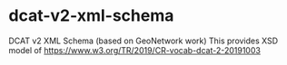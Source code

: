 # dcat-v2-xml-schema
DCAT v2 XML Schema (based on GeoNetwork work)
This provides XSD model of https://www.w3.org/TR/2019/CR-vocab-dcat-2-20191003 
